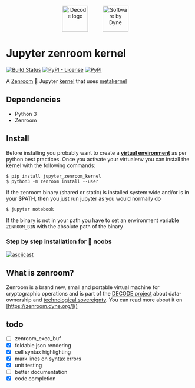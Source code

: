 
<p align="center"><a href="https://decodeproject.eu" target="_blank" rel="noopener noreferrer"><img valign="top" height="70" src="https://decodeproject.eu/sites/all/themes/marmelo_base/img/logo.svg" alt="Decode logo"></a>
  &nbsp;&nbsp;&nbsp;&nbsp;&nbsp;&nbsp;&nbsp;&nbsp;
<a href="https://dyne.org" target="_blank" rel="noopener noreferrer"><img height="70" style="margin-right: 20px" src="https://secrets.dyne.org/static/img/swbydyne.png" alt="Software by Dyne"></a></p>

# Jupyter zenroom kernel
[![Build Status](https://travis-ci.org/DECODEproject/jupyter-zenroom-kernel.svg?branch=master)](https://travis-ci.org/DECODEproject/jupyter-zenroom-kernel)
[![PyPI - License](https://img.shields.io/pypi/l/jupyter_zenroom_kernel.svg)](https://github.com/puria/jupyter-zenroom-kernel/blob/master/LICENSE)
[![PyPI](https://img.shields.io/pypi/v/jupyter_zenroom_kernel.svg)](https://pypi.org/project/jupyter_zenroom_kernel/)

A [Zenroom](http://zenroom.dyne.org) :key: Jupyter [kernel](http://jupyter.readthedocs.io/en/latest/projects/kernels.html) that uses [metakernel](https://github.com/Calysto/metakernel)

## Dependencies
* Python 3
* Zenroom

## Install

Before installing you probably want to create a [**virtual environment**](https://virtualenv.pypa.io/en/stable/) as per python best practices.
Once you activate your virtualenv you can install the kernel with the following commands:

    $ pip install jupyter_zenroom_kernel
    $ python3 -m zenroom install --user

If the zenroom binary (shared or static) is installed system wide and/or is in your $PATH, then you just run jupyter as you would normally do

    $ jupyter notebook

If the binary is not in your path you have to set an environment variable `ZENROOM_BIN` with the absolute path of the binary 

### Step by step installation for :snake: noobs

[![asciicast](https://asciinema.org/a/ROaryUMLUxTpK2YTzxF6sF4OU.png)](https://asciinema.org/a/ROaryUMLUxTpK2YTzxF6sF4OU)

## What is zenroom?
Zenroom is a brand new, small and portable virtual machine for cryptographic operations and is part of the [DECODE project](https://decodeproject.eu) about data-ownership and [technological sovereignty](https://www.youtube.com/watch?v=RvBRbwBm_nQ).
You can read more about it on [https://zenroom.dyne.org/]()

## todo
 - [ ] zenroom_exec_buf
 - [x] foldable json rendering
 - [x] cell syntax highlighting
 - [x] mark lines on syntax errors
 - [x] unit testing
 - [ ] better documentation
 - [x] code completion
